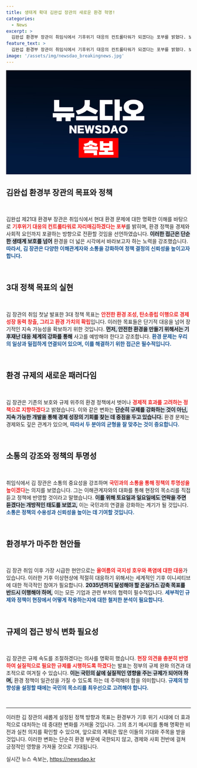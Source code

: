 ```yaml
---
title: 생태계 확대 김완섭 장관의 새로운 환경 혁명!
categories:
  - News
excerpt: >
  김완섭 환경부 장관이 취임식에서 기후위기 대응의 컨트롤타워가 되겠다는 포부를 밝혔다. 보호 중심의 정책에서 탈피해 경제와 환경을 동시에 고려한 혁신적 접근을 예고하며, 야당과 시민단체의 우려를 극복할 지 여부에 관심이 쏠리고 있다.
feature_text: >
  김완섭 환경부 장관이 취임식에서 기후위기 대응의 컨트롤타워가 되겠다는 포부를 밝혔다. 보호 중심의 정책에서 탈피해 경제와 환경을 동시에 고려한 혁신적 접근을 예고하며, 야당과 시민단체의 우려를 극복할 지 여부에 관심이 쏠리고 있다.
image: '/assets/img/newsdao_breakingnews.jpg'
---
```


<p><img src="/assets/img/newsdao_breakingnews.jpg" alt="firstkoreanews 속보" /></p>

<h2 data-ke-size="size26">김완섭 환경부 장관의 목표와 정책</h2>

<p data-ke-size="size16">&nbsp;</p>

<p>김완섭 제21대 환경부 장관은 취임식에서 현대 환경 문제에 대한 명확한 이해를 바탕으로 <b><span style="color: #ee2323;">기후위기 대응의 컨트롤타워로 자리매김하겠다는 포부</span></b>를 밝히며, 환경 정책을 경제와 사회적 요인까지 포괄하는 방향으로 전환할 것임을 선언하였습니다. <b><span style="background-color: #21538527;">이러한 접근은 단순한 생태계 보호를 넘어</span></b> 환경을 더 넓은 시각에서 바라보고자 하는 노력을 강조했습니다. <b><span style="color: #1a5490;">따라서, 김 장관은 다양한 이해관계자와 소통을 강화하여 정책 결정의 신뢰성을 높이고자 합니다.</span></b></p>

<p data-ke-size="size16">&nbsp;</p>

<h2 data-ke-size="size26">3대 정책 목표의 실현</h2>

<p data-ke-size="size16">&nbsp;</p>

<p>김 장관의 취임 첫날 발표한 3대 정책 목표는 <b><span style="color: #ee2323;">안전한 환경 조성, 탄소중립 이행으로 경제 성장 동력 창출, 그리고 환경 가치의 확립</span></b>입니다. 이러한 목표들은 단기적 대응을 넘어 장기적인 지속 가능성을 확보하기 위한 것입니다. <b><span style="background-color: #21538527;">먼저, 안전한 환경을 만들기 위해서는 기후재난 대응 체계의 강화를 통해</span></b> 사고를 예방해야 한다고 강조합니다. <b><span style="color: #1a5490;">환경 문제는 우리의 일상과 밀접하게 연결되어 있으며, 이를 해결하기 위한 접근은 필수적입니다.</span></b></p>

<p data-ke-size="size16">&nbsp;</p>

<h2 data-ke-size="size26">환경 규제의 새로운 패러다임</h2>

<p data-ke-size="size16">&nbsp;</p>

<p>김 장관은 기존의 보호와 규제 위주의 환경 정책에서 벗어나 <b><span style="color: #ee2323;">경제적 효과를 고려하는 정책으로 지향하겠다</span></b>고 밝혔습니다. 이와 같은 변화는 <b><span style="background-color: #21538527;">단순히 규제를 강화하는 것이 아닌, 지속 가능한 개발을 통해 경제 성장의 기회를 찾는 데 중점을 두고 있습니다.</span></b> 환경 문제는 경제와도 깊은 관계가 있으며, <b><span style="color: #1a5490;">따라서 두 분야의 균형을 잘 맞추는 것이 중요합니다.</span></b></p>

<p data-ke-size="size16">&nbsp;</p>

<h2 data-ke-size="size26">소통의 강조와 정책의 투명성</h2>

<p data-ke-size="size16">&nbsp;</p>

<p>취임식에서 김 장관은 소통의 중요성을 강조하며 <b><span style="color: #ee2323;">국민과의 소통을 통해 정책의 투명성을 높이겠다</span></b>는 의지를 보였습니다. 그는 이해관계자와의 대화를 통해 현장의 목소리를 직접 듣고 정책에 반영할 것이라고 말했습니다. <b><span style="background-color: #21538527;">이를 위해 토요일과 일요일에도 연락을 주면 듣겠다는 개방적인 태도를 보였고,</span></b> 이는 국민과의 연결을 강화하는 계기가 될 것입니다. <b><span style="color: #1a5490;">소통은 정책의 수용성과 신뢰성을 높이는 데 기여할 것입니다.</span></b></p>

<p data-ke-size="size16">&nbsp;</p>

<h2 data-ke-size="size26">환경부가 마주한 현안들</h2>

<p data-ke-size="size16">&nbsp;</p>

<p>김 장관 취임 이후 가장 시급한 현안으로는 <b><span style="color: #ee2323;">올여름의 국지성 호우와 폭염에 대한 대응</span></b>가 있습니다. 이러한 기후 이상현상에 적절히 대응하기 위해서는 세계적인 기후 이니셔티브에 대한 적극적인 참여가 필요합니다. <b><span style="background-color: #21538527;">2035년까지 달성해야 할 온실가스 감축 목표를 반드시 이행해야 하며,</span></b> 이는 모든 기업과 관련 부처의 협력이 필수적입니다. <b><span style="color: #1a5490;">세부적인 규제와 정책이 현장에서 어떻게 작용하는지에 대한 철저한 분석이 필요합니다.</span></b></p>

<p data-ke-size="size16">&nbsp;</p>

<h2 data-ke-size="size26">규제의 접근 방식 변화 필요성</h2>

<p data-ke-size="size16">&nbsp;</p>

<p>김 장관은 규제 속도를 조절하겠다는 의사를 명확히 했습니다. <b><span style="color: #ee2323;">현장 의견을 충분히 반영하여 실질적으로 필요한 규제를 시행하도록 하겠다</span></b>는 발표는 정부의 규제 완화 의견과 대조적으로 여겨질 수 있습니다. <b><span style="background-color: #21538527;">이는 국민의 삶에 실질적인 영향을 주는 규제가 되어야 하며,</span></b> 환경 정책이 일관성을 가질 수 있도록 하는 데 주력해야 함을 의미합니다. <b><span style="color: #1a5490;">규제의 방향성을 설정할 때에는 국민의 목소리를 최우선으로 고려해야 합니다.</span></b></p>

<p data-ke-size="size16">&nbsp;</p>

<hr />

<p>이러한 김 장관의 새롭게 설정된 정책 방향과 목표는 환경부가 기후 위기 시대에 더 효과적으로 대처하는 데 중대한 변화를 가져올 것입니다. 그의 초기 메시지를 통해 명확한 비전과 실천 의지를 확인할 수 있으며, 앞으로의 계획은 많은 이들의 기대와 주목을 받을 것입니다. 이러한 변화는 단순히 환경 부문에 국한되지 않고, 경제와 사회 전반에 걸쳐 긍정적인 영향을 가져올 것으로 기대됩니다.</p>
실시간 뉴스 속보는, <a href="https://newsdao.kr" rel="dofollow">https://newsdao.kr</a>


